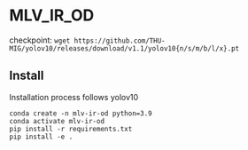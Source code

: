 # MLV_IR_OD


checkpoint: ```wget https://github.com/THU-MIG/yolov10/releases/download/v1.1/yolov10{n/s/m/b/l/x}.pt```


## Install
Installation process follows yolov10
```
conda create -n mlv-ir-od python=3.9
conda activate mlv-ir-od
pip install -r requirements.txt
pip install -e .
```
